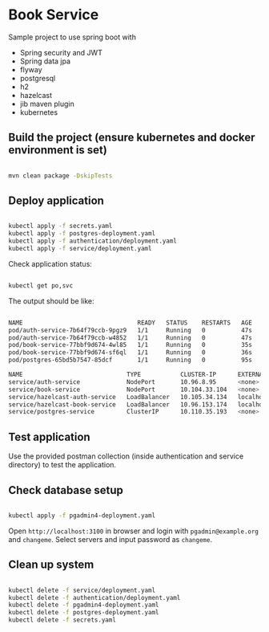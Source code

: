# Book Service

Sample project to use spring boot with

- Spring security and JWT
- Spring data jpa
- flyway
- postgresql
- h2
- hazelcast
- jib maven plugin
- kubernetes

## Build the project (ensure kubernetes and docker environment is set)

```sh

mvn clean package -DskipTests

```

## Deploy application

```sh

kubectl apply -f secrets.yaml
kubectl apply -f postgres-deployment.yaml
kubectl apply -f authentication/deployment.yaml
kubectl apply -f service/deployment.yaml

```

Check application status:

```sh

kubectl get po,svc

```

The output should be like:

```sh

NAME                                READY   STATUS    RESTARTS   AGE
pod/auth-service-7b64f79ccb-9pgz9   1/1     Running   0          47s
pod/auth-service-7b64f79ccb-w4852   1/1     Running   0          47s
pod/book-service-77bbf9d674-4wl85   1/1     Running   0          35s
pod/book-service-77bbf9d674-sf6ql   1/1     Running   0          36s
pod/postgres-65bd5b7547-85dcf       1/1     Running   0          95s

NAME                             TYPE           CLUSTER-IP      EXTERNAL-IP   PORT(S)          AGE
service/auth-service             NodePort       10.96.8.95      <none>        80:31001/TCP     47s
service/book-service             NodePort       10.104.33.104   <none>        80:31002/TCP     36s
service/hazelcast-auth-service   LoadBalancer   10.105.34.134   localhost     5701:30835/TCP   47s
service/hazelcast-book-service   LoadBalancer   10.96.153.174   localhost     5701:30728/TCP   36s
service/postgres-service         ClusterIP      10.110.35.193   <none>        5432/TCP         95s

```

## Test application

Use the provided postman collection (inside authentication and service directory) to test the application.

## Check database setup

```sh

kubectl apply -f pgadmin4-deployment.yaml

```

Open `http://localhost:3100` in browser and login with `pgadmin@example.org` and `changeme`. Select servers and input password as `changeme`.

## Clean up system

```sh

kubectl delete -f service/deployment.yaml
kubectl delete -f authentication/deployment.yaml
kubectl delete -f pgadmin4-deployment.yaml
kubectl delete -f postgres-deployment.yaml
kubectl delete -f secrets.yaml

```
